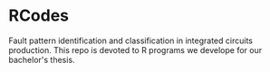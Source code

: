 # RCodes
Fault pattern identification and classification in integrated circuits production. This repo is devoted to R programs we develope for our bachelor's thesis.
